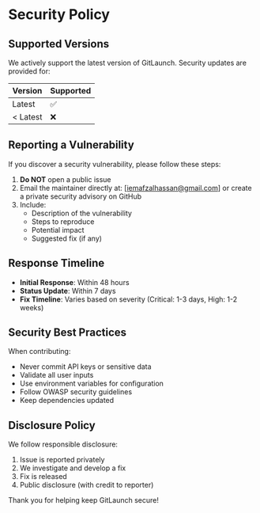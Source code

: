 # Security Policy

## Supported Versions

We actively support the latest version of GitLaunch. Security updates are provided for:

| Version | Supported          |
| ------- | ------------------ |
| Latest  | :white_check_mark: |
| < Latest| :x:                |

## Reporting a Vulnerability

If you discover a security vulnerability, please follow these steps:

1. **Do NOT** open a public issue
2. Email the maintainer directly at: [iemafzalhassan@gmail.com] or create a private security advisory on GitHub
3. Include:
   - Description of the vulnerability
   - Steps to reproduce
   - Potential impact
   - Suggested fix (if any)

## Response Timeline

- **Initial Response**: Within 48 hours
- **Status Update**: Within 7 days
- **Fix Timeline**: Varies based on severity (Critical: 1-3 days, High: 1-2 weeks)

## Security Best Practices

When contributing:
- Never commit API keys or sensitive data
- Validate all user inputs
- Use environment variables for configuration
- Follow OWASP security guidelines
- Keep dependencies updated

## Disclosure Policy

We follow responsible disclosure:
1. Issue is reported privately
2. We investigate and develop a fix
3. Fix is released
4. Public disclosure (with credit to reporter)

Thank you for helping keep GitLaunch secure!